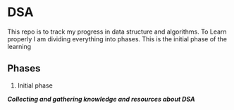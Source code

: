 # DSA

This repo is to track my progress in data structure and algorithms. To Learn properly I am dividing everything into phases. This is the initial phase of the learning

## Phases

1. Initial phase

**_Collecting and gathering knowledge and resources about DSA_**
